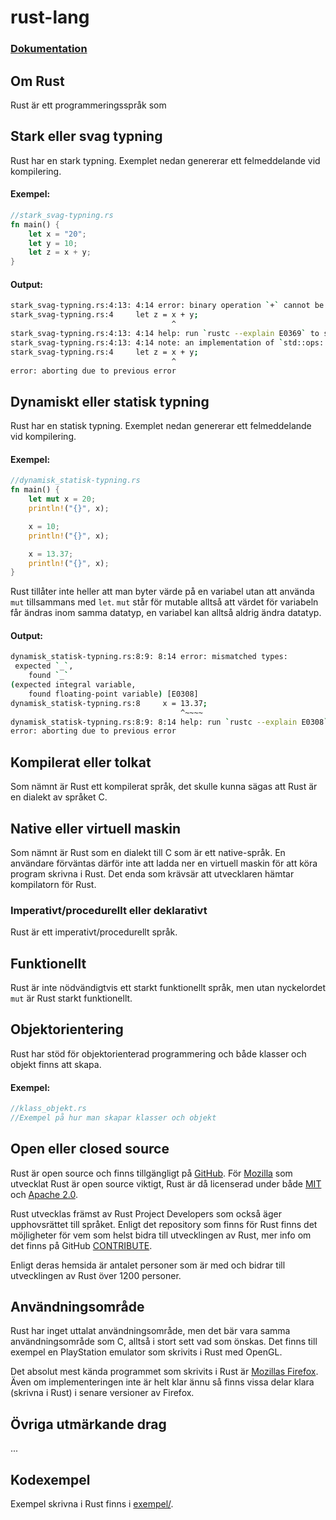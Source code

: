 rust-lang
==========

### [Dokumentation](https://www.rust-lang.org)

## Om Rust
Rust är ett programmeringsspråk som

## Stark eller svag typning
Rust har en stark typning. Exemplet nedan genererar ett felmeddelande vid kompilering.
#### Exempel:
```rust
//stark_svag-typning.rs
fn main() {
    let x = "20";
    let y = 10;
    let z = x + y;
}
```
#### Output:
```bash
stark_svag-typning.rs:4:13: 4:14 error: binary operation `+` cannot be applied to type `&str` [E0369]
stark_svag-typning.rs:4     let z = x + y;
                                    ^
stark_svag-typning.rs:4:13: 4:14 help: run `rustc --explain E0369` to see a detailed explanation
stark_svag-typning.rs:4:13: 4:14 note: an implementation of `std::ops::Add` might be missing for `&str`
stark_svag-typning.rs:4     let z = x + y;
                                    ^
error: aborting due to previous error
```

## Dynamiskt eller statisk typning
Rust har en statisk typning. Exemplet nedan genererar ett felmeddelande vid kompilering.
#### Exempel:
```rust
//dynamisk_statisk-typning.rs
fn main() {
    let mut x = 20;
    println!("{}", x);

    x = 10;
    println!("{}", x);

    x = 13.37;
    println!("{}", x);
}
```
Rust tillåter inte heller att man byter värde på en variabel utan att använda `mut` tillsammans med `let`. `mut` står för mutable alltså att värdet för variabeln får ändras inom samma datatyp, en variabel kan alltså aldrig ändra datatyp.

#### Output:
```bash
dynamisk_statisk-typning.rs:8:9: 8:14 error: mismatched types:
 expected `_`,
    found `_`
(expected integral variable,
    found floating-point variable) [E0308]
dynamisk_statisk-typning.rs:8     x = 13.37;
                                      ^~~~~
dynamisk_statisk-typning.rs:8:9: 8:14 help: run `rustc --explain E0308` to see a detailed explanation
error: aborting due to previous error
```

## Kompilerat eller tolkat
Som nämnt är Rust ett kompilerat språk, det skulle kunna sägas att Rust är en dialekt av språket C.

## Native eller virtuell maskin
Som nämnt är Rust som en dialekt till C som är ett native-språk. En användare förväntas därför inte att ladda ner en virtuell maskin för att köra program skrivna i Rust. Det enda som krävsär att utvecklaren hämtar kompilatorn för Rust.

### Imperativt/procedurellt eller deklarativt
Rust är ett imperativt/procedurellt språk.

## Funktionellt
Rust är inte nödvändigtvis ett starkt funktionellt språk, men utan nyckelordet `mut` är Rust starkt funktionellt.

## Objektorientering
Rust har stöd för objektorienterad programmering och både klasser och objekt finns att skapa.
#### Exempel:
```rust
//klass_objekt.rs
//Exempel på hur man skapar klasser och objekt
```

## Open eller closed source
Rust är open source och finns tillgängligt på [GitHub](https://github.com/rust-lang/rust). För [Mozilla](https://www.mozilla.org) som utvecklat Rust är open source viktigt, Rust är då licenserad under både [MIT](https://opensource.org/licenses/MIT) och [Apache 2.0](https://opensource.org/licenses/Apache-2.0).

Rust utvecklas främst av Rust Project Developers som också äger upphovsrättet till språket. Enligt det repository som finns för Rust finns det möjligheter för vem som helst bidra till utvecklingen av Rust, mer info om det finns på GitHub [CONTRIBUTE](https://github.com/rust-lang/rust/blob/master/CONTRIBUTING.md).

Enligt deras hemsida är antalet personer som är med och bidrar till utvecklingen av Rust över 1200 personer.

## Användningsområde
Rust har inget uttalat användningsområde, men det bär vara samma användningsområde som C, alltså i stort sett vad som önskas. Det finns till exempel en PlayStation emulator som skrivits i Rust med OpenGL.

Det absolut mest kända programmet som skrivits i Rust är [Mozillas Firefox](https://developer.mozilla.org/en-US/Firefox/Building_Firefox_with_Rust_code). Även om implementeringen inte är helt klar ännu så finns vissa delar klara (skrivna i Rust) i senare versioner av Firefox.

## Övriga utmärkande drag
...

## Kodexempel
Exempel skrivna i Rust finns i [exempel/](exempel).
